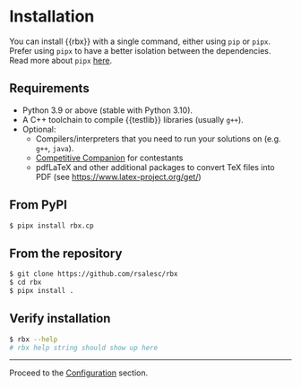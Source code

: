 # Installation

You can install {{rbx}} with a single command, either using `pip` or `pipx`. Prefer using `pipx` to have a better isolation between the dependencies. Read more about `pipx` [here](https://pipx.pypa.io/stable/installation/).

## Requirements

- Python 3.9 or above (stable with Python 3.10).
- A C++ toolchain to compile {{testlib}} libraries (usually `g++`).
- Optional:
    - Compilers/interpreters that you need to run your solutions on (e.g. `g++`, `java`).
    - [Competitive Companion](https://github.com/jmerle/competitive-companion) for contestants
    - pdfLaTeX and other additional packages to convert TeX files into PDF (see https://www.latex-project.org/get/)

## From PyPI

```bash
$ pipx install rbx.cp
```

## From the repository

```bash
$ git clone https://github.com/rsalesc/rbx
$ cd rbx
$ pipx install .
```

## Verify installation

<!-- termynal -->
```bash
$ rbx --help
# rbx help string should show up here
```

---

Proceed to the [Configuration](configuration.md) section.
